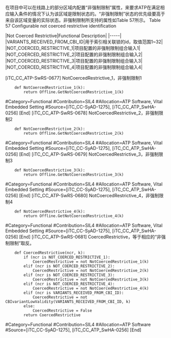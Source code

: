﻿
在项目中可以在线路上的部分区域内配置“非强制限制”属性，来要求ATP在满足相应输入条件的情况下认为该区域是限制状态的。“非强制限制”状态的优先级要高于来自该区域变量的实际状态。非强制限制所支持的属性如Table 57所示。
Table 57 Configurable not coerced restrictive identification

|Not Coerced Restrictive|Functional Description|
|-----|
|VARIANTS_RECEIVED_FROM_CBI_ID|用于索引相关联锁的id，取值范围1~32|
|NOT_COERCED_RESTRICTIVE_1|项目配置的非强制限制组合输入1|
|NOT_COERCED_RESTRICTIVE_2|项目配置的非强制限制组合输入2|
|NOT_COERCED_RESTRICTIVE_3|项目配置的非强制限制组合输入3|
|NOT_COERCED_RESTRICTIVE_4|项目配置的非强制限制组合输入4|

[iTC_CC_ATP-SwRS-0677]
NotCoercedRestrictive_1，非强制限制1
```
	def NotCoercedRestrictive_1(k):
	    return Offline.GetNotCoercedRestrictive_1(k)
```
\#Category=Functional
\#Contribution=SIL4
\#Allocation=ATP Software, Vital Embedded Setting
\#Source=[iTC_CC-SyAD-1275], [iTC_CC_ATP_SwHA-0256]
[End]
[iTC_CC_ATP-SwRS-0678]
NotCoercedRestrictive_2，非强制限制2
```
	def NotCoercedRestrictive_2(k):
	    return Offline.GetNotCoercedRestrictive_2(k)
```
\#Category=Functional
\#Contribution=SIL4
\#Allocation=ATP Software, Vital Embedded Setting
\#Source=[iTC_CC-SyAD-1275], [iTC_CC_ATP_SwHA-0256]
[End]
[iTC_CC_ATP-SwRS-0679]
NotCoercedRestrictive_3，非强制限制3
```
	def NotCoercedRestrictive_3(k):
	    return Offline.GetNotCoercedRestrictive_3(k)
```
\#Category=Functional
\#Contribution=SIL4
\#Allocation=ATP Software, Vital Embedded Setting
\#Source=[iTC_CC-SyAD-1275], [iTC_CC_ATP_SwHA-0256]
[End]
[iTC_CC_ATP-SwRS-0680]
NotCoercedRestrictive_4，非强制限制4
```
	def NotCoercedRestrictive_4(k):
	    return Offline.GetNotCoercedRestrictive_4(k)
```
\#Category=Functional
\#Contribution=SIL4
\#Allocation=ATP Software, Vital Embedded Setting
\#Source=[iTC_CC-SyAD-1275], [iTC_CC_ATP_SwHA-0256]
[End]
[iTC_CC_ATP-SwRS-0681]
CoercedRestrictive，等于相应的“非强制限制”取反。
```
	def CoercedRestrictive(ncr, k):
	    if (ncr is NOT_COERCED_RESTRICTIVE_1):
	        CoercedRestrictive = not NotCoercedRestrictive_1(k)
	    elif (ncr is NOT_COERCED_RESTRICTIVE_2):
	        CoercedRestrictive = not NotCoercedRestrictive_2(k)
	    elif (ncr is NOT_COERCED_RESTRICTIVE_3):
	        CoercedRestrictive = not NotCoercedRestrictive_3(k)
	    elif (ncr is NOT_COERCED_RESTRICTIVE_4):
	        CoercedRestrictive = not NotCoercedRestrictive_4(k)
	    elif (ncr is VARIANTS_RECEIVED_FROM_CBI_ID):
	        CoercedRestrictive = not CBIvariantLowValidity(VARIANTS_RECEIVED_FROM_CBI_ID, k)
	    else:
	        CoercedRestrictive = False
	    return CoercedRestrictive
```
\#Category=Functional
\#Contribution=SIL4
\#Allocation=ATP Software
\#Source=[iTC_CC-SyAD-1275], [iTC_CC_ATP_SwHA-0256]
[End]
